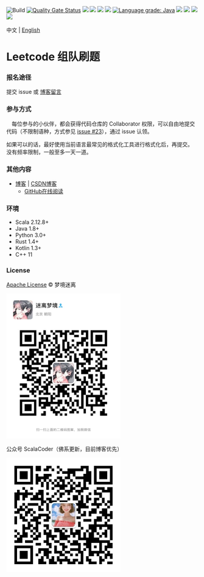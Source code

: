 ![Build](https://github.com/jxnu-liguobin/cs-summary-reflection/workflows/Build/badge.svg)
[![Quality Gate Status](https://sonarcloud.io/api/project_badges/measure?project=jxnu-liguobin_cs-summary-reflection&metric=alert_status)](https://sonarcloud.io/dashboard?id=jxnu-liguobin_cs-summary-reflection)
[![](https://img.shields.io/github/languages/count/jxnu-liguobin/cs-summary-reflection)](https://dreamylost.cn)
[![](https://img.shields.io/github/languages/top/jxnu-liguobin/cs-summary-reflection)](https://dreamylost.cn)
[![](https://img.shields.io/lgtm/alerts/g/jxnu-liguobin/cs-summary-reflection.svg?logo=lgtm&logoWidth=18)](https://dreamylost.cn)
[![](https://img.shields.io/lgtm/grade/python/g/jxnu-liguobin/cs-summary-reflection.svg?logo=lgtm&logoWidth=18)](https://dreamylost.cn)
[![Language grade: Java](https://img.shields.io/lgtm/grade/java/g/jxnu-liguobin/cs-summary-reflection.svg?logo=lgtm&logoWidth=18)](https://lgtm.com/projects/g/jxnu-liguobin/cs-summary-reflection/context:java)
[![](https://img.shields.io/github/commit-activity/m/jxnu-liguobin/cs-summary-reflection)](https://dreamylost.cn)
[![](https://img.shields.io/github/contributors-anon/jxnu-liguobin/cs-summary-reflection)](https://dreamylost.cn)
[![](https://img.shields.io/github/license/jxnu-liguobin/cs-summary-reflection)](https://dreamylost.cn)
![](https://img.shields.io/badge/QQ%20Group-655462259-blue.svg?style=social&logo=tencent-qq)

中文 | [English](https://github.com/jxnu-liguobin/cs-summary-reflection/blob/master/README-en.md)

# Leetcode 组队刷题

### 报名途径

提交 issue 或 [博客留言](https://dreamylost.cn)

### 参与方式

　每位参与的小伙伴，都会获得代码仓库的 Collaborator 权限，可以自由地提交代码（不限制语种，方式参见 [issue #23](https://github.com/jxnu-liguobin/cs-summary-reflection/issues/23)），通过 issue 认领。

  如果可以的话，最好使用当前语言最常见的格式化工具进行格式化后，再提交。
  没有频率限制，一般至多一天一道。

### 其他内容

- [博客](https://dreamylost.cn) | [CSDN博客](https://blog.csdn.net/qq_34446485)
    - [GitHub在线阅读](./article_list.md)
    
### 环境

- Scala 2.12.8+
- Java 1.8+
- Python 3.0+  
- Rust 1.4+  
- Kotlin 1.3+  
- C++ 11

### License

[Apache License](https://github.com/jxnu-liguobin/cs-summary-reflection/blob/master/LICENSE) © 梦境迷离

<img src="./docs/public/image/my_chat.JPG" alt="邮箱dreamylost@outlook.com" width="300" height="380"/> 

公众号 ScalaCoder（佛系更新，目前博客优先）

<img src="./docs/public/image/qrcode.jpg" alt="ScalaCoder" width="300" height="300"/>
